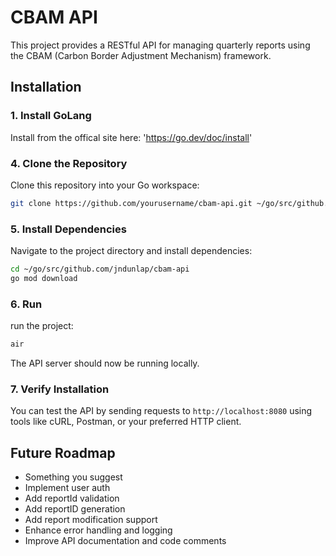 # CBAM API

This project provides a RESTful API for managing quarterly reports using the CBAM (Carbon Border Adjustment Mechanism) framework.

## Installation

### 1. Install GoLang

Install from the offical site here: 'https://go.dev/doc/install'

### 4. Clone the Repository

Clone this repository into your Go workspace:

```bash
git clone https://github.com/yourusername/cbam-api.git ~/go/src/github.com/yourusername/cbam-api
```

### 5. Install Dependencies

Navigate to the project directory and install dependencies:

```bash
cd ~/go/src/github.com/jndunlap/cbam-api
go mod download
```

### 6. Run

run the project:

```bash
air
```

The API server should now be running locally.

### 7. Verify Installation

You can test the API by sending requests to `http://localhost:8080` using tools like cURL, Postman, or your preferred HTTP client.

## Future Roadmap
- Something you suggest 
- Implement user auth
- Add reportId validation
- Add reportID generation
- Add report modification support
- Enhance error handling and logging
- Improve API documentation and code comments
